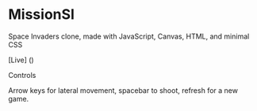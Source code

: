 # MissionSI

Space Invaders clone, made with JavaScript, Canvas, HTML, and minimal CSS


[Live] ()
 
 Controls
 
 Arrow keys for lateral movement, spacebar to shoot, refresh for a new game. 

